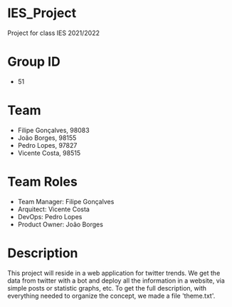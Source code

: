 # IES_Project
Project for class IES 2021/2022

# Group ID
- 51

# Team
- Filipe Gonçalves, 98083
- João Borges, 98155
- Pedro Lopes, 97827
- Vicente Costa, 98515

# Team Roles
- Team Manager: Filipe Gonçalves
- Arquitect: Vicente Costa
- DevOps: Pedro Lopes
- Product Owner: João Borges

# Description
This project will reside in a web application for twitter trends. We get the data from twitter with a bot and deploy all the information in a website, via simple posts or statistic graphs, etc.
To get the full description, with everything needed to organize the concept, we made a file 'theme.txt'.